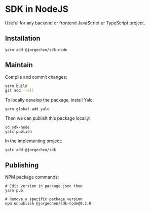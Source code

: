 # SDK in NodeJS

Useful for any backend or frontend JavaScript or TypeScript project.

## Installation

```shell script
yarn add @jorgechen/sdk-node
```

## Maintain

Compile and commit changes:

```sh
yarn build
git add --all  
```

To locally develop the package, install Yalc:

```shell script
yarn global add yalc
```

Then we can publish this package locally: 

```shell script
cd sdk-node
yalc publish
```

In the implementing project:
```shell script
yalc add @jorgechen/sdk
```


## Publishing

NPM package commands:
```shell script
# Edit version in package.json then
yarn pub

# Remove a specific package version
npm unpublish @jorgechen/sdk-node@0.1.0
```
